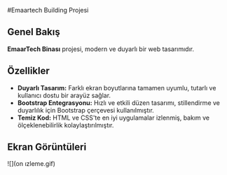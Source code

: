 #Emaartech Building Projesi

## Genel Bakış
**EmaarTech Binası** projesi, modern ve duyarlı bir web tasarımıdır.

## Özellikler
- **Duyarlı Tasarım:** Farklı ekran boyutlarına tamamen uyumlu, tutarlı ve kullanıcı dostu bir arayüz sağlar.
- **Bootstrap Entegrasyonu:** Hızlı ve etkili düzen tasarımı, stillendirme ve duyarlılık için Bootstrap çerçevesi kullanılmıştır.
- **Temiz Kod:** HTML ve CSS'te en iyi uygulamalar izlenmiş, bakım ve ölçeklenebilirlik kolaylaştırılmıştır.

## Ekran Görüntüleri

![](on ızleme.gif)

